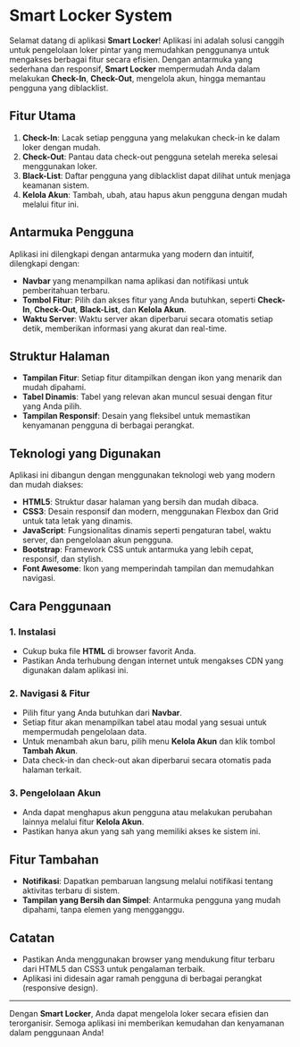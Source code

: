# **Smart Locker System**

Selamat datang di aplikasi **Smart Locker**! Aplikasi ini adalah solusi canggih untuk pengelolaan loker pintar yang memudahkan penggunanya untuk mengakses berbagai fitur secara efisien. Dengan antarmuka yang sederhana dan responsif, **Smart Locker** mempermudah Anda dalam melakukan **Check-In**, **Check-Out**, mengelola akun, hingga memantau pengguna yang diblacklist.

## **Fitur Utama**

1. **Check-In**: Lacak setiap pengguna yang melakukan check-in ke dalam loker dengan mudah.
2. **Check-Out**: Pantau data check-out pengguna setelah mereka selesai menggunakan loker.
3. **Black-List**: Daftar pengguna yang diblacklist dapat dilihat untuk menjaga keamanan sistem.
4. **Kelola Akun**: Tambah, ubah, atau hapus akun pengguna dengan mudah melalui fitur ini.

## **Antarmuka Pengguna**

Aplikasi ini dilengkapi dengan antarmuka yang modern dan intuitif, dilengkapi dengan:

- **Navbar** yang menampilkan nama aplikasi dan notifikasi untuk pemberitahuan terbaru.
- **Tombol Fitur**: Pilih dan akses fitur yang Anda butuhkan, seperti **Check-In**, **Check-Out**, **Black-List**, dan **Kelola Akun**.
- **Waktu Server**: Waktu server akan diperbarui secara otomatis setiap detik, memberikan informasi yang akurat dan real-time.

## **Struktur Halaman**

- **Tampilan Fitur**: Setiap fitur ditampilkan dengan ikon yang menarik dan mudah dipahami.
- **Tabel Dinamis**: Tabel yang relevan akan muncul sesuai dengan fitur yang Anda pilih.
- **Tampilan Responsif**: Desain yang fleksibel untuk memastikan kenyamanan pengguna di berbagai perangkat.

## **Teknologi yang Digunakan**

Aplikasi ini dibangun dengan menggunakan teknologi web yang modern dan mudah diakses:

- **HTML5**: Struktur dasar halaman yang bersih dan mudah dibaca.
- **CSS3**: Desain responsif dan modern, menggunakan Flexbox dan Grid untuk tata letak yang dinamis.
- **JavaScript**: Fungsionalitas dinamis seperti pengaturan tabel, waktu server, dan pengelolaan akun pengguna.
- **Bootstrap**: Framework CSS untuk antarmuka yang lebih cepat, responsif, dan stylish.
- **Font Awesome**: Ikon yang memperindah tampilan dan memudahkan navigasi.

## **Cara Penggunaan**

### 1. **Instalasi**
   - Cukup buka file **HTML** di browser favorit Anda.
   - Pastikan Anda terhubung dengan internet untuk mengakses CDN yang digunakan dalam aplikasi ini.

### 2. **Navigasi & Fitur**
   - Pilih fitur yang Anda butuhkan dari **Navbar**.
   - Setiap fitur akan menampilkan tabel atau modal yang sesuai untuk mempermudah pengelolaan data.
   - Untuk menambah akun baru, pilih menu **Kelola Akun** dan klik tombol **Tambah Akun**.
   - Data check-in dan check-out akan diperbarui secara otomatis pada halaman terkait.

### 3. **Pengelolaan Akun**
   - Anda dapat menghapus akun pengguna atau melakukan perubahan lainnya melalui fitur **Kelola Akun**.
   - Pastikan hanya akun yang sah yang memiliki akses ke sistem ini.

## **Fitur Tambahan**

- **Notifikasi**: Dapatkan pembaruan langsung melalui notifikasi tentang aktivitas terbaru di sistem.
- **Tampilan yang Bersih dan Simpel**: Antarmuka pengguna yang mudah dipahami, tanpa elemen yang mengganggu.

## **Catatan**

- Pastikan Anda menggunakan browser yang mendukung fitur terbaru dari HTML5 dan CSS3 untuk pengalaman terbaik.
- Aplikasi ini didesain agar ramah pengguna di berbagai perangkat (responsive design).

---

Dengan **Smart Locker**, Anda dapat mengelola loker secara efisien dan terorganisir. Semoga aplikasi ini memberikan kemudahan dan kenyamanan dalam penggunaan Anda!
